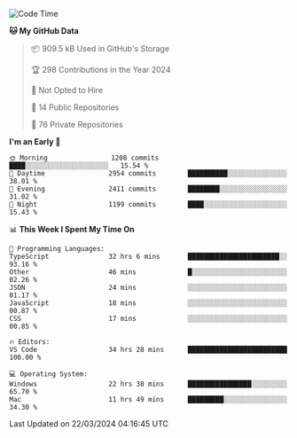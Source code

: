 <!--START_SECTION:waka-->
![Code Time](http://img.shields.io/badge/Code%20Time-5%2C403%20hrs%2020%20mins-blue)

**🐱 My GitHub Data** 

> 📦 909.5 kB Used in GitHub's Storage 
 > 
> 🏆 298 Contributions in the Year 2024
 > 
> 🚫 Not Opted to Hire
 > 
> 📜 14 Public Repositories 
 > 
> 🔑 76 Private Repositories 
 > 
**I'm an Early 🐤** 

```text
🌞 Morning                1208 commits        ████░░░░░░░░░░░░░░░░░░░░░   15.54 % 
🌆 Daytime                2954 commits        ██████████░░░░░░░░░░░░░░░   38.01 % 
🌃 Evening                2411 commits        ████████░░░░░░░░░░░░░░░░░   31.02 % 
🌙 Night                  1199 commits        ████░░░░░░░░░░░░░░░░░░░░░   15.43 % 
```


📊 **This Week I Spent My Time On** 

```text
💬 Programming Languages: 
TypeScript               32 hrs 6 mins       ███████████████████████░░   93.16 % 
Other                    46 mins             █░░░░░░░░░░░░░░░░░░░░░░░░   02.26 % 
JSON                     24 mins             ░░░░░░░░░░░░░░░░░░░░░░░░░   01.17 % 
JavaScript               18 mins             ░░░░░░░░░░░░░░░░░░░░░░░░░   00.87 % 
CSS                      17 mins             ░░░░░░░░░░░░░░░░░░░░░░░░░   00.85 % 

🔥 Editors: 
VS Code                  34 hrs 28 mins      █████████████████████████   100.00 % 

💻 Operating System: 
Windows                  22 hrs 38 mins      ████████████████░░░░░░░░░   65.70 % 
Mac                      11 hrs 49 mins      █████████░░░░░░░░░░░░░░░░   34.30 % 
```


 Last Updated on 22/03/2024 04:16:45 UTC
<!--END_SECTION:waka-->

